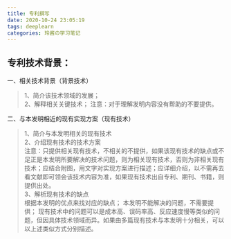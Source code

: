 ```yaml
---
title: 专利撰写
date: 2020-10-24 23:05:19
tags: deeplearn
categories: 玲酱の学习笔记
---
```



## 专利技术背景：  
一、相关技术背景（背景技术）  
>1、简介该技术领域的发展；  
>2、解释相关关键技术；
注意：对于理解发明内容没有帮助的不要提供。    

二、与本发明相近的现有实现方案（现有技术）  
>1、简介与本发明相关的现有技术  
>2、介绍现有技术的技术方案  
注意：只提供相关现有技术，不相关的不提供，如果该现有技术的缺点或不足正是本发明所要解决的技术问题，则为相关现有技术，否则为非相关现有技术；应结合附图，用文字对实现方案进行描述；应详细介绍，以不需再去看文献即可领会该技术内容为准，如果现有技术出自专利、期刊、书籍，则提供出处。  
>3、解析现有技术的缺点  
根据本发明的优点来找对应的缺点；
本发明不能解决的问题，不需要提供；
现有技术中的问题可以是成本高、误码率高、反应速度慢等类似的问题，但因具体技术领域而异。如果由多篇现有技术与本发明十分相关，可以以上述类似方式分别描述。